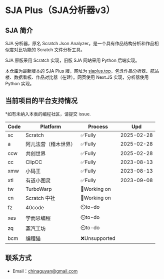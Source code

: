 # SJA Plus（SJA分析器v3）

## SJA 简介

SJA 分析器，原名 Scratch Json Analyzer。是一个具有作品结构分析和作品相似度对比功能的 Scratch 文件分析工具。

SJA 原版采用 Scratch 实现，旧版 SJA 网站采用 Python 后端实现。

本仓库为最新版本的 SJA Plus 版，网址为 [sjaplus.top](https://sjaplus.top)，包含作品分析器、航站楼、数据看板、作品对比器（在建）。网页使用 Next.JS 实现，分析器使用 Python 实现。

## 当前项目的平台支持情况

\*如有未纳入本表的编程社区，请提交 issue.

| Code | Platform             | Process      | Upd        |
| ---- | -------------------- | ------------ | ---------- |
| sc   | Scratch              | ✅Fully      | 2025-02-28 |
| a    | 阿儿法营（稽木世界） | ✅Fully      | 2025-02-28 |
| ccw  | 共创世界             | ✅Fully      | 2025-02-28 |
| cc   | ClipCC               | ✅Fully      | 2023-08-13 |
| xmw  | 小码王               | ✅Fully      | 2023-08-13 |
| xtl  | 有道小图灵           | ✅Fully      | 2023-09-08 |
| tw   | TurboWarp            | 🚧Working on |            |
| cn   | Scratch 中社         | 🚧Working on |            |
| fz   | 40code               | ⏲️to-do      |            |
| xes | 学而思编程 | ⏲️to-do | |
| zq | 蒸汽工坊 | ⏲️to-do | |
| bcm | 编程猫 | ❌Unsupported | |

## 联系方式

- Email：chinaguyan@gmail.com